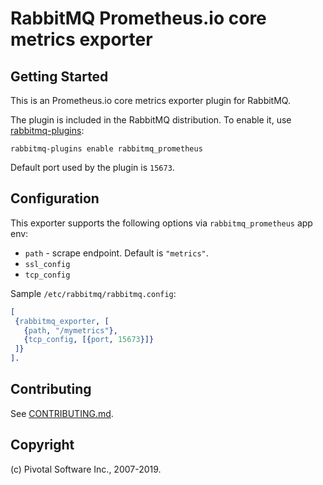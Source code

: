 # RabbitMQ Prometheus.io core metrics exporter

## Getting Started

This is an Prometheus.io core metrics exporter plugin for RabbitMQ.

The plugin is included in the RabbitMQ distribution.  To enable
it, use [rabbitmq-plugins](http://www.rabbitmq.com/man/rabbitmq-plugins.1.man.html):

    rabbitmq-plugins enable rabbitmq_prometheus

Default port used by the plugin is `15673`.

## Configuration

This exporter supports the following options via `rabbitmq_prometheus` app env:
 - `path` - scrape endpoint. Default is `"metrics"`.
 - `ssl_config`
 - `tcp_config`
 
Sample `/etc/rabbitmq/rabbitmq.config`:
       
```erlang
[
 {rabbitmq_exporter, [
   {path, "/mymetrics"},
   {tcp_config, [{port, 15673}]}
 ]}
].
```

## Contributing

See [CONTRIBUTING.md](https://github.com/rabbitmq/rabbitmq-prometheus/blob/master/CONTRIBUTING.md).


## Copyright

(c) Pivotal Software Inc., 2007-2019.
